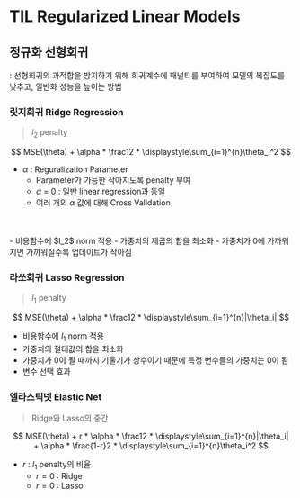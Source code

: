 # **TIL Regularized Linear Models**

## 정규화 선형회귀

: 선형회귀의 과적합을 방지하기 위해 회귀계수에 패널티를 부여하여 모델의 복잡도를 낮추고, 일반화 성능을 높이는 방법

### 릿지회귀 Ridge Regression

> $l_2$ penalty

$$ MSE(\theta) + \alpha * \frac12 * \displaystyle\sum_{i=1}^{n}\theta_i^2 $$

- $\alpha$ : Reguralization Parameter
    - Parameter가 가능한 작아지도록 penalty 부여
    - $\alpha$ = 0 : 일반 linear regression과 동일
    - 여러 개의 $\alpha$ 값에 대해 Cross Validation
<br>
<br>
- 비용함수에 $l_2$ norm 적용
- 가중치의 제곱의 합을 최소화
- 가중치가 0에 가까워지면 가까워질수록 업데이트가 작아짐

### 라쏘회귀 Lasso Regression

> $l_1$ penalty

$$ MSE(\theta) + \alpha * \frac12 * \displaystyle\sum_{i=1}^{n}|\theta_i| $$

- 비용함수에 $l_1$ norm 적용
- 가중치의 절대값의 합을 최소화
- 가중치가 0이 될 때까지 기울기가 상수이기 때문에 특정 변수들의 가중치는 0이 됨
- 변수 선택 효과

### 엘라스틱넷 Elastic Net

> Ridge와 Lasso의 중간

$$ MSE(\theta) + r * \alpha * \frac12 * \displaystyle\sum_{i=1}^{n}|\theta_i| + \alpha * \frac{1-r}2 * \displaystyle\sum_{i=1}^{n}\theta_i^2 $$

- $r$ : $l_1$ penalty의 비율
  - $r = 0$ : Ridge
  - $r = 0$ : Lasso